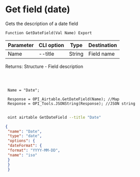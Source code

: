 ﻿---
sidebar_position: 7
---

# Get field (date)
 Gets the description of a date field



`Function GetDateField(Val Name) Export`

 | Parameter | CLI option | Type | Destination |
 |-|-|-|-|
 | Name | --title | String | Field name |

 
 Returns: Structure - Field description

<br/>




```bsl title="Code example"
 
 Name = "Date";
 
 Response = OPI_Airtable.GetDateField(Name); //Map
 Response = OPI_Tools.JSONString(Response); //JSON string
```
	


```sh title="CLI command example"
 
 oint airtable GetDateField --title "Date"

```

```json title="Result"
{
 "name": "Date",
 "type": "date",
 "options": {
 "dateFormat": {
 "format": "YYYY-MM-DD",
 "name": "iso"
 }
 }
 }
```
